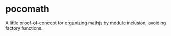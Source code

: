 # pocomath

A little proof-of-concept for organizing mathjs by module inclusion, avoiding factory functions.